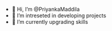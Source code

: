 - 👋 Hi, I’m @PriyankaMaddila
- 👀 I’m intreseted in developing projects
- 🌱 I’m currently upgrading skills
